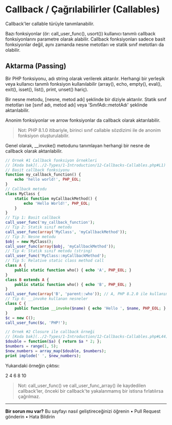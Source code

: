# Callback / Çağrılabilirler (Callables)

Callback'ler callable türüyle tanımlanabilir.

Bazı fonksiyonlar (ör: call_user_func(), usort()) kullanıcı tanımlı callback fonksiyonlarını parametre olarak alabilir. Callback fonksiyonları sadece basit fonksiyonlar değil, aynı zamanda nesne metotları ve statik sınıf metotları da olabilir.

## Aktarma (Passing)

Bir PHP fonksiyonu, adı string olarak verilerek aktarılır. Herhangi bir yerleşik veya kullanıcı tanımlı fonksiyon kullanılabilir (array(), echo, empty(), eval(), exit(), isset(), list(), print, unset() hariç).

Bir nesne metodu, [nesne, metod adı] şeklinde bir diziyle aktarılır. Statik sınıf metotları ise [sınıf adı, metod adı] veya 'SınıfAdı::metotAdı' şeklinde aktarılabilir.

Anonim fonksiyonlar ve arrow fonksiyonlar da callback olarak aktarılabilir.

> Not: PHP 8.1.0 itibariyle, birinci sınıf callable sözdizimi ile de anonim fonksiyon oluşturulabilir.

Genel olarak, __invoke() metodunu tanımlayan herhangi bir nesne de callback olarak aktarılabilir.

```php
// Örnek #1 Callback fonksiyon örnekleri
// [Koda bak](../2-Types/1-Introduction/12-Callbacks-Callables.php#L1)
// Basit callback fonksiyonu
function my_callback_function() {
    echo 'hello world!', PHP_EOL;
}
// Callback metodu
class MyClass {
    static function myCallbackMethod() {
        echo 'Hello World!', PHP_EOL;
    }
}
// Tip 1: Basit callback
call_user_func('my_callback_function');
// Tip 2: Statik sınıf metodu
call_user_func(array('MyClass', 'myCallbackMethod'));
// Tip 3: Nesne metodu
$obj = new MyClass();
call_user_func(array($obj, 'myCallbackMethod'));
// Tip 4: Statik sınıf metodu (string)
call_user_func('MyClass::myCallbackMethod');
// Tip 5: Relative static class method call
class A {
    public static function who() { echo 'A', PHP_EOL; }
}
class B extends A {
    public static function who() { echo 'B', PHP_EOL; }
}
call_user_func(array('B', 'parent::who')); // A, PHP 8.2.0 ile kullanımı önerilmez
// Tip 6: __invoke kullanan nesneler
class C {
    public function __invoke($name) { echo 'Hello ', $name, PHP_EOL; }
}
$c = new C();
call_user_func($c, 'PHP!');
```

```php
// Örnek #2 Closure ile callback örneği
// [Koda bak](../2-Types/1-Introduction/12-Callbacks-Callables.php#L44)
$double = function($a) { return $a * 2; };
$numbers = range(1, 5);
$new_numbers = array_map($double, $numbers);
print implode(' ', $new_numbers);
```

Yukarıdaki örneğin çıktısı:

2 4 6 8 10

> Not: call_user_func() ve call_user_func_array() ile kaydedilen callback'ler, önceki bir callback'te yakalanmamış bir istisna fırlatılırsa çağrılmaz.

---

**Bir sorun mu var?**
Bu sayfayı nasıl geliştireceğinizi öğrenin • Pull Request gönderin • Hata Bildirin
